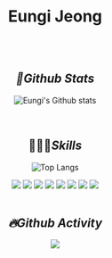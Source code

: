 <h1 align="center">
Eungi Jeong
	<a href="https://github.com/Bouaskaoun" target="_self">
	</a>
</h1>

<br/><br/>

<div align="center">  
 
## *📘Github Stats* 
 
![Eungi's Github stats](https://github-readme-stats.vercel.app/api?username=eunki96&show_icons=true&hide_border=true)
 
<br/>

## 👩🏻‍💻*Skills*
 
![Top Langs](https://github-readme-stats.vercel.app/api/top-langs/?username=eunki96&custom_title=I%20use&title_color=000c&card_width=400)

<img src="https://img.shields.io/badge/java-007396?style=for-the-badge&logo=java&logoColor=white"> 
<img src="https://img.shields.io/badge/springboot-6DB33F?style=for-the-badge&logo=springboot&logoColor=white">
<img src="https://img.shields.io/badge/gradle-02303A?style=for-the-badge&logo=gradle&logoColor=white">
<img src="https://img.shields.io/badge/-MySQL-F29111?style=for-the-badge&logo=MySQL&logoColor=white"/>
<img src="https://img.shields.io/badge/python-3776AB?style=for-the-badge&logo=python&logoColor=white">
<img src="https://img.shields.io/badge/linux-FCC624?style=for-the-badge&logo=linux&logoColor=black"> 
<img src="https://img.shields.io/badge/-Github-181717?style=for-the-badge&logo=GitHub&logoColor=white"/>
<img src="https://img.shields.io/badge/-Git-F44D27?style=for-the-badge&logo=Git&logoColor=white"/>
   
<br/>
 
<br/>

## *🔥Github Activity*

[![](https://github-readme-stats.vercel.app/api/pin/?username=eunki96&repo=Favor-Server&&bg_color=45,fff,fff&title_color=000&text_color=000)](https://github.com/Favor-Gift-Reminder/Favor-Server)  
 
<br/>


